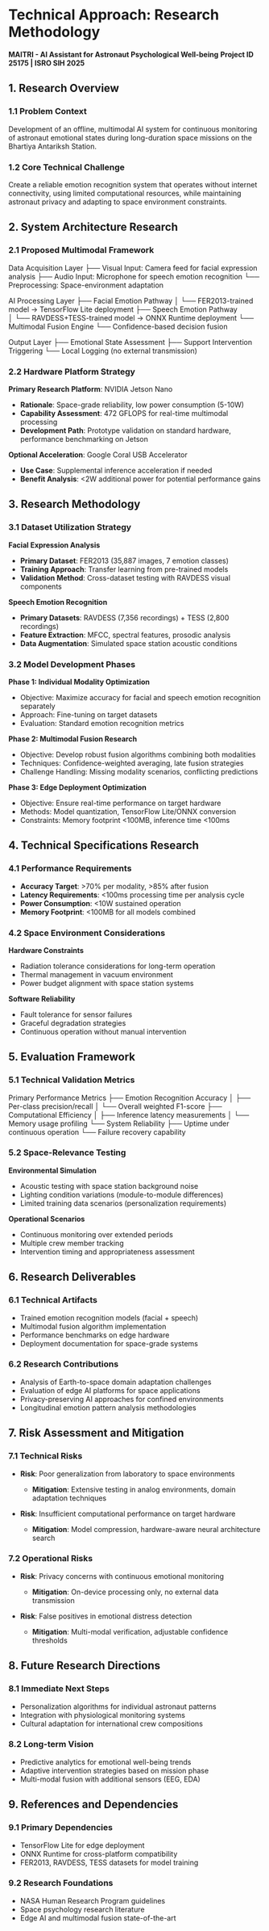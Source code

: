 # Technical Approach: Research Methodology
**MAITRI - AI Assistant for Astronaut Psychological Well-being**
**Project ID 25175 | ISRO SIH 2025**

## 1. Research Overview

### 1.1 Problem Context
Development of an offline, multimodal AI system for continuous monitoring of astronaut emotional states during long-duration space missions on the Bhartiya Antariksh Station.

### 1.2 Core Technical Challenge
Create a reliable emotion recognition system that operates without internet connectivity, using limited computational resources, while maintaining astronaut privacy and adapting to space environment constraints.

## 2. System Architecture Research

### 2.1 Proposed Multimodal Framework
Data Acquisition Layer
├── Visual Input: Camera feed for facial expression analysis
├── Audio Input: Microphone for speech emotion recognition
└── Preprocessing: Space-environment adaptation

AI Processing Layer
├── Facial Emotion Pathway
│   └── FER2013-trained model → TensorFlow Lite deployment
├── Speech Emotion Pathway  
│   └── RAVDESS+TESS-trained model → ONNX Runtime deployment
└── Multimodal Fusion Engine
    └── Confidence-based decision fusion

Output Layer
├── Emotional State Assessment
├── Support Intervention Triggering
└── Local Logging (no external transmission)


### 2.2 Hardware Platform Strategy

**Primary Research Platform**: NVIDIA Jetson Nano
- **Rationale**: Space-grade reliability, low power consumption (5-10W)
- **Capability Assessment**: 472 GFLOPS for real-time multimodal processing
- **Development Path**: Prototype validation on standard hardware, performance benchmarking on Jetson

**Optional Acceleration**: Google Coral USB Accelerator
- **Use Case**: Supplemental inference acceleration if needed
- **Benefit Analysis**: <2W additional power for potential performance gains

## 3. Research Methodology

### 3.1 Dataset Utilization Strategy

**Facial Expression Analysis**
- **Primary Dataset**: FER2013 (35,887 images, 7 emotion classes)
- **Training Approach**: Transfer learning from pre-trained models
- **Validation Method**: Cross-dataset testing with RAVDESS visual components

**Speech Emotion Recognition**
- **Primary Datasets**: RAVDESS (7,356 recordings) + TESS (2,800 recordings)
- **Feature Extraction**: MFCC, spectral features, prosodic analysis
- **Data Augmentation**: Simulated space station acoustic conditions

### 3.2 Model Development Phases

**Phase 1: Individual Modality Optimization**
- Objective: Maximize accuracy for facial and speech emotion recognition separately
- Approach: Fine-tuning on target datasets
- Evaluation: Standard emotion recognition metrics

**Phase 2: Multimodal Fusion Research**
- Objective: Develop robust fusion algorithms combining both modalities
- Techniques: Confidence-weighted averaging, late fusion strategies
- Challenge Handling: Missing modality scenarios, conflicting predictions

**Phase 3: Edge Deployment Optimization**
- Objective: Ensure real-time performance on target hardware
- Methods: Model quantization, TensorFlow Lite/ONNX conversion
- Constraints: Memory footprint <100MB, inference time <100ms

## 4. Technical Specifications Research

### 4.1 Performance Requirements
- **Accuracy Target**: >70% per modality, >85% after fusion
- **Latency Requirements**: <100ms processing time per analysis cycle
- **Power Consumption**: <10W sustained operation
- **Memory Footprint**: <100MB for all models combined

### 4.2 Space Environment Considerations

**Hardware Constraints**
- Radiation tolerance considerations for long-term operation
- Thermal management in vacuum environment
- Power budget alignment with space station systems

**Software Reliability**
- Fault tolerance for sensor failures
- Graceful degradation strategies
- Continuous operation without manual intervention

## 5. Evaluation Framework

### 5.1 Technical Validation Metrics
Primary Performance Metrics
├── Emotion Recognition Accuracy
│   ├── Per-class precision/recall
│   └── Overall weighted F1-score
├── Computational Efficiency
│   ├── Inference latency measurements
│   └── Memory usage profiling
└── System Reliability
    ├── Uptime under continuous operation
    └── Failure recovery capability
    
### 5.2 Space-Relevance Testing

**Environmental Simulation**
- Acoustic testing with space station background noise
- Lighting condition variations (module-to-module differences)
- Limited training data scenarios (personalization requirements)

**Operational Scenarios**
- Continuous monitoring over extended periods
- Multiple crew member tracking
- Intervention timing and appropriateness assessment

## 6. Research Deliverables

### 6.1 Technical Artifacts
- Trained emotion recognition models (facial + speech)
- Multimodal fusion algorithm implementation
- Performance benchmarks on edge hardware
- Deployment documentation for space-grade systems

### 6.2 Research Contributions
- Analysis of Earth-to-space domain adaptation challenges
- Evaluation of edge AI platforms for space applications
- Privacy-preserving AI approaches for confined environments
- Longitudinal emotion pattern analysis methodologies

## 7. Risk Assessment and Mitigation

### 7.1 Technical Risks
- **Risk**: Poor generalization from laboratory to space environments
  - **Mitigation**: Extensive testing in analog environments, domain adaptation techniques

- **Risk**: Insufficient computational performance on target hardware
  - **Mitigation**: Model compression, hardware-aware neural architecture search

### 7.2 Operational Risks
- **Risk**: Privacy concerns with continuous emotional monitoring
  - **Mitigation**: On-device processing only, no external data transmission

- **Risk**: False positives in emotional distress detection
  - **Mitigation**: Multi-modal verification, adjustable confidence thresholds

## 8. Future Research Directions

### 8.1 Immediate Next Steps
- Personalization algorithms for individual astronaut patterns
- Integration with physiological monitoring systems
- Cultural adaptation for international crew compositions

### 8.2 Long-term Vision
- Predictive analytics for emotional well-being trends
- Adaptive intervention strategies based on mission phase
- Multi-modal fusion with additional sensors (EEG, EDA)

## 9. References and Dependencies

### 9.1 Primary Dependencies
- TensorFlow Lite for edge deployment
- ONNX Runtime for cross-platform compatibility
- FER2013, RAVDESS, TESS datasets for model training

### 9.2 Research Foundations
- NASA Human Research Program guidelines
- Space psychology research literature
- Edge AI and multimodal fusion state-of-the-art
